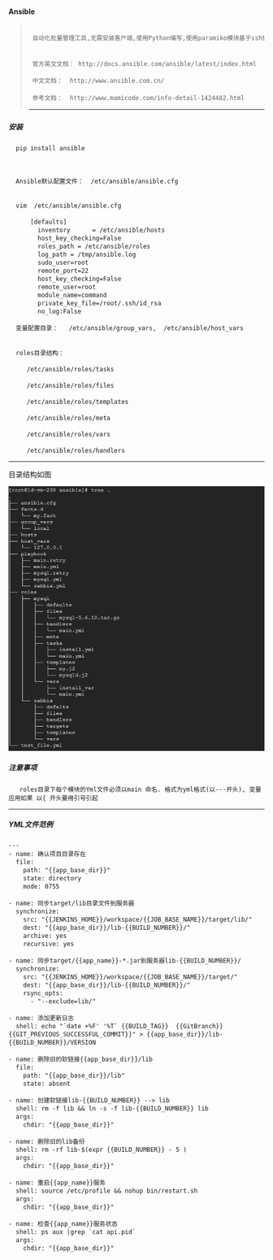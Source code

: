 #### Ansible

> ```markdown
>  
>  自动化批量管理工具,无需安装客户端,使用Python编写,使用paramiko模块基于ssh协议和客户端通行。
>  
>  
>  官方英文文档： http://docs.ansible.com/ansible/latest/index.html
>  
>  中文文档：  http://www.ansible.com.cn/
>  
>  参考文档：  http://www.mamicode.com/info-detail-1424482.html
> ```
>
> --------------------------

##### 

##### 

##### 安装

```
  pip install ansible



  Ansible默认配置文件：  /etc/ansible/ansible.cfg 


  vim  /etc/ansible/ansible.cfg

      [defaults] 
        inventory      = /etc/ansible/hosts
        host_key_checking=False
        roles_path = /etc/ansible/roles
        log_path = /tmp/ansible.log
        sudo_user=root
        remote_port=22
        host_key_checking=False
        remote_user=root
        module_name=command
        private_key_file=/root/.ssh/id_rsa
        no_log:False

  变量配置目录：   /etc/ansible/group_vars,  /etc/ansible/host_vars


  roles目录结构：

     /etc/ansible/roles/tasks

     /etc/ansible/roles/files

     /etc/ansible/roles/templates

     /etc/ansible/roles/meta

     /etc/ansible/roles/vars

     /etc/ansible/roles/handlers
```

---

目录结构如图

![](/assets/ansible.png)

##### 注意事项

```
   roles目录下每个模块的Yml文件必须以main 命名. 格式为yml格式(以---开头), 变量应用如果 以{ 开头要用引号引起
```

---

##### YML文件范例

    ---
    - name: 确认项目目录存在
      file: 
        path: "{{app_base_dir}}"
        state: directory
        mode: 0755

    - name: 同步target/lib目录文件到服务器
      synchronize: 
        src: "{{JENKINS_HOME}}/workspace/{{JOB_BASE_NAME}}/target/lib/"
        dest: "{{app_base_dir}}/lib-{{BUILD_NUMBER}}/"
        archive: yes
        recursive: yes

    - name: 同步target/{{app_name}}-*.jar到服务器lib-{{BUILD_NUMBER}}/
      synchronize: 
        src: "{{JENKINS_HOME}}/workspace/{{JOB_BASE_NAME}}/target/"
        dest: "{{app_base_dir}}/lib-{{BUILD_NUMBER}}/"
        rsync_opts:
          - "--exclude=lib/"

    - name: 添加更新日志
      shell: echo "`date +%F' '%T` {{BUILD_TAG}}  {{GitBranch}} {{GIT_PREVIOUS_SUCCESSFUL_COMMIT}}" > {{app_base_dir}}/lib-{{BUILD_NUMBER}}/VERSION

    - name: 删除旧的软链接{{app_base_dir}}/lib
      file:
        path: "{{app_base_dir}}/lib"
        state: absent

    - name: 创建软链接lib-{{BUILD_NUMBER}} --> lib
      shell: rm -f lib && ln -s -f lib-{{BUILD_NUMBER}} lib
      args:
        chdir: "{{app_base_dir}}"

    - name: 删除旧的lib备份
      shell: rm -rf lib-$(expr {{BUILD_NUMBER}} - 5 )
      args:
        chdir: "{{app_base_dir}}"

    - name: 重启{{app_name}}服务
      shell: source /etc/profile && nohup bin/restart.sh
      args:
        chdir: "{{app_base_dir}}"

    - name: 检查{{app_name}}服务状态
      shell: ps aux |grep `cat api.pid`
      args:
        chdir: "{{app_base_dir}}"



